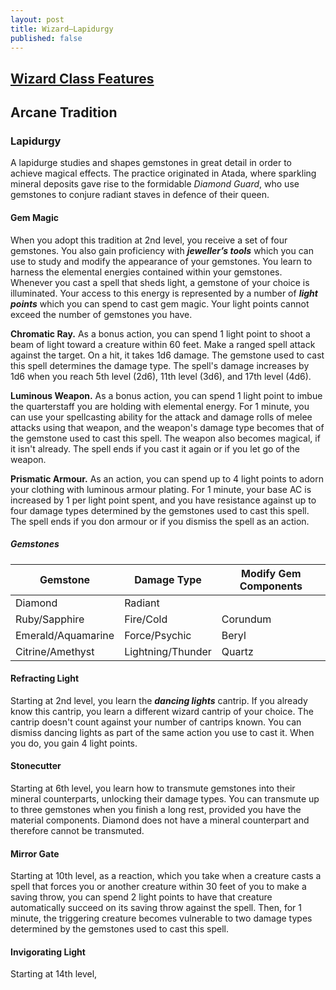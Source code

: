 ```yaml
---
layout: post
title: Wizard—Lapidurgy
published: false
---
```


## [**Wizard Class Features**](https://2014.5e.tools/classes.html#wizard_phb)

## **Arcane Tradition**

### Lapidurgy

A lapidurge studies and shapes gemstones in great detail in order to achieve magical effects. The practice originated in Atada, where sparkling mineral deposits gave rise to the formidable *Diamond Guard*, who use gemstones to conjure radiant staves in defence of their queen.

#### **Gem Magic**

When you adopt this tradition at 2nd level, you receive a set of four gemstones. You also gain proficiency with ***jeweller’s tools*** which you can use to study and modify the appearance of your gemstones. You learn to harness the elemental energies contained within your gemstones. Whenever you cast a spell that sheds light, a gemstone of your choice is illuminated. Your access to this energy is represented by a number of ***light points*** which you can spend to cast gem magic. Your light points cannot exceed the number of gemstones you have.

**Chromatic Ray.** As a bonus action, you can spend 1 light point to shoot a beam of light toward a creature within 60 feet. Make a ranged spell attack against the target. On a hit, it takes 1d6 damage. The gemstone used to cast this spell determines the damage type. The spell's damage increases by 1d6 when you reach 5th level (2d6), 11th level (3d6), and 17th level (4d6).

**Luminous Weapon.** As a bonus action, you can spend 1 light point to imbue the quarterstaff you are holding with elemental energy. For 1 minute, you can use your spellcasting ability for the attack and damage rolls of melee attacks using that weapon, and the weapon's damage type becomes that of the gemstone used to cast this spell. The weapon also becomes magical, if it isn't already. The spell ends if you cast it again or if you let go of the weapon.

**Prismatic Armour.** As an action, you can spend up to 4 light points to adorn your clothing with luminous armour plating. For 1 minute, your base AC is increased by 1 per light point spent, and you have resistance against up to four damage types determined by the gemstones used to cast this spell. The spell ends if you don armour or if you dismiss the spell as an action.

##### Gemstones

| Gemstone           | Damage Type       | Modify Gem Components |
| ------------------ | ----------------- | --------------------- |
| Diamond            | Radiant           |                       |
| Ruby/Sapphire      | Fire/Cold         | Corundum              |
| Emerald/Aquamarine | Force/Psychic     | Beryl                 |
| Citrine/Amethyst   | Lightning/Thunder | Quartz                |

#### **Refracting Light**

Starting at 2nd level, you learn the ***dancing lights*** cantrip. If you already know this cantrip, you learn a different wizard cantrip of your choice. The cantrip doesn't count against your number of cantrips known. You can dismiss dancing lights as part of the same action you use to cast it. When you do, you gain 4 light points.

#### **Stonecutter**

Starting at 6th level, you learn how to transmute gemstones into their mineral counterparts, unlocking their damage types. You can transmute up to three gemstones when you finish a long rest, provided you have the material components. Diamond does not have a mineral counterpart and therefore cannot be transmuted.

#### **Mirror Gate**

Starting at 10th level, as a reaction, which you take when a creature casts a spell that forces you or another creature within 30 feet of you to make a saving throw, you can spend 2 light points to have that creature automatically succeed on its saving throw against the spell. Then, for 1 minute, the triggering creature becomes vulnerable to two damage types determined by the gemstones used to cast this spell.

#### **Invigorating Light**

Starting at 14th level,
